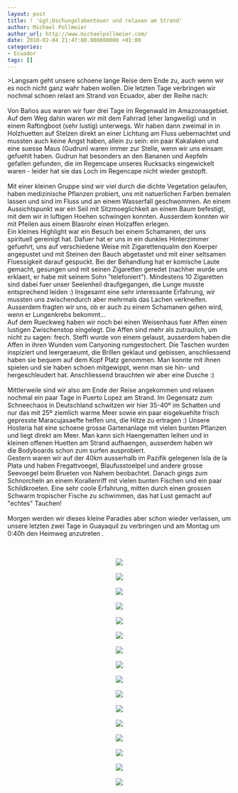 ```yaml
---
layout: post
title: ! '&gt;Dschungelabenteuer und relaxen am Strand'
author: Michael Pollmeier
author_url: http://www.michaelpollmeier.com/
date: 2010-02-04 21:47:00.000000000 +01:00
categories:
- Ecuador
tags: []
---
```

&gt;Langsam geht unsere schoene lange Reise dem Ende zu, auch wenn wir es noch nicht ganz wahr haben wollen. Die letzten Tage verbringen wir nochmal schoen relaxt am Strand von Ecuador, aber der Reihe nach:<br /><br />Von Baños aus waren wir fuer drei Tage im Regenwald im Amazonasgebiet. Auf dem Weg&nbsp;dahin waren wir mit dem Fahrrad (eher langweilig)&nbsp;und&nbsp;in einem Raftingboot (sehr lustig) unterwegs. Wir haben dann zweimal in in Holzhuetten auf Stelzen direkt an einer Lichtung am Fluss uebernachtet und mussten auch keine Angst haben, allein zu sein: ein paar Kakalaken und eine suesse Maus (Gudrun)&nbsp;waren immer zur Stelle, wenn wir uns einsam gefuehlt haben. Gudrun hat besonders an den Bananen und Aepfeln gefallen gefunden, die im Regencape unseres Rucksacks eingewickelt waren - leider hat sie das Loch im Regencape nicht wieder gestopft. <br /><br />Mit einer kleinen Gruppe sind wir viel durch die dichte Vegetation gelaufen, haben medizinische Pflanzen probiert, uns mit natuerlichen Farben bemalen lassen und sind im Fluss und an einem Wasserfall geschwommen. An einem Aussichtspunkt war ein Seil mit Sitzmoeglichkeit an einem Baum befestigt, mit dem wir in luftigen Hoehen schwingen konnten. Ausserdem konnten wir mit Pfeilen aus einem Blasrohr einen Holzaffen erlegen. <br />Ein kleines Highlight war ein Besuch bei einem Schamanen, der uns spirituell gereinigt hat. Dafuer hat er uns in ein dunkles Hinterzimmer gefuehrt, uns auf verschiedene Weise mit Zigarettenqualm den Koerper angepustet und mit Steinen den Bauch abgetastet und mit einer seltsamen Fluessigkeit darauf gespuckt. Bei der Behandlung hat er komische Laute gemacht, gesungen und mit seinen Zigaretten geredet (nachher wurde uns erklaert, er habe mit seinem Sohn "telefoniert"). Mindestens 10 Zigaretten sind dabei fuer unser Seelenheil draufgegangen, die Lunge musste entsprechend leiden :) Insgesamt eine sehr interessante Erfahrung, wir mussten uns zwischendurch aber mehrmals das Lachen verkneifen. Ausserdem fragten wir uns, ob er auch zu einem Schamanen gehen wird, wenn er Lungenkrebs bekommt...<br />Auf dem Rueckweg haben wir noch bei einen Weisenhaus fuer Affen einen lustigen Zwischenstop eingelegt. Die Affen sind mehr als zutraulich, um nicht zu sagen: frech. Steffi wurde von einem gelaust, ausserdem haben die Affen in ihren Wunden vom Canyoning rumgestochert. Die Taschen wurden inspiziert und leergeraeumt, die Brillen geklaut und gebissen, anschliessend haben sie bequem auf dem Kopf Platz genommen. Man konnte mit ihnen spielen und sie haben schoen mitgewippt, wenn man sie hin- und hergeschleudert hat. Anschliessend brauchten wir aber eine Dusche :)<br /><br />Mittlerweile sind wir also am Ende der Reise angekommen und relaxen nochmal ein paar Tage in Puerto Lopez am Strand. Im Gegensatz zum Schneechaos in Deutschland schwitzen wir hier 35-40º im Schatten und nur das mit 25º ziemlich warme Meer sowie ein paar eisgekuehlte frisch gepresste Maracujasaefte helfen uns, die Hitze zu ertragen :) Unsere Hosteria hat eine schoene grosse Gartenanlage mit vielen bunten Pflanzen und liegt direkt am Meer. Man kann sich Haengematten leihen und in kleinen offenen Huetten am Strand aufhaengen, ausserdem haben wir die&nbsp;Bodyboards schon zum surfen ausprobiert. <br />Gestern waren wir auf der 40km ausserhalb im Pazifik gelegenen Isla de la Plata und haben Fregattvoegel, Blaufusstoelpel und andere grosse Seevoegel beim Brueten von Nahem beobachtet. Danach gings zum Schnorcheln an&nbsp;einem Korallenriff mit vielen bunten Fischen und ein paar Schildkroeten. Eine sehr coole Erfahrung, mitten durch einen grossen Schwarm tropischer Fische zu schwimmen, das hat Lust gemacht auf "echtes" Tauchen!<br /><br />Morgen werden wir dieses kleine Paradies aber schon wieder verlassen, um unsere letzten zwei Tage in Guayaquil zu verbringen und am Montag um 0:40h den Heimweg anzutreten . <br /><br /><div class="separator" style="clear: both;text-align: center"><br /></div><div class="separator" style="clear: both;text-align: center"><a href="http://1.bp.blogspot.com/_Cn09t_zdEjY/S2s_jZ_WXAI/AAAAAAAAANw/6-IWjtLOEww/s1600-h/P1030236.JPG"><img border="0" src="http://1.bp.blogspot.com/_Cn09t_zdEjY/S2s_jZ_WXAI/AAAAAAAAANw/6-IWjtLOEww/s320/P1030236.JPG" /></a></div><div class="separator" style="clear: both;text-align: center"><br /></div><div class="separator" style="clear: both;text-align: center"><a href="http://1.bp.blogspot.com/_Cn09t_zdEjY/S2s_kAyzyNI/AAAAAAAAAN4/vYsJj9chxtE/s1600-h/P1030243.JPG"><img border="0" src="http://1.bp.blogspot.com/_Cn09t_zdEjY/S2s_kAyzyNI/AAAAAAAAAN4/vYsJj9chxtE/s320/P1030243.JPG" /></a></div><div class="separator" style="clear: both;text-align: center"><br /></div><div class="separator" style="clear: both;text-align: center"><a href="http://1.bp.blogspot.com/_Cn09t_zdEjY/S2s_kx-MvvI/AAAAAAAAAOA/V6GZKTt8Knk/s1600-h/P1030288.JPG"><img border="0" src="http://1.bp.blogspot.com/_Cn09t_zdEjY/S2s_kx-MvvI/AAAAAAAAAOA/V6GZKTt8Knk/s320/P1030288.JPG" /></a></div><div class="separator" style="clear: both;text-align: center"><br /></div><div class="separator" style="clear: both;text-align: center"><a href="http://1.bp.blogspot.com/_Cn09t_zdEjY/S2s_lbSq4bI/AAAAAAAAAOI/SDVFI72Pb14/s1600-h/P1030292.JPG"><img border="0" src="http://1.bp.blogspot.com/_Cn09t_zdEjY/S2s_lbSq4bI/AAAAAAAAAOI/SDVFI72Pb14/s320/P1030292.JPG" /></a></div><div class="separator" style="clear: both;text-align: center"><br /></div><div class="separator" style="clear: both;text-align: center"><a href="http://4.bp.blogspot.com/_Cn09t_zdEjY/S2s_l4H7QhI/AAAAAAAAAOQ/H6Oxu4RRfic/s1600-h/P1030310.JPG"><img border="0" src="http://4.bp.blogspot.com/_Cn09t_zdEjY/S2s_l4H7QhI/AAAAAAAAAOQ/H6Oxu4RRfic/s320/P1030310.JPG" /></a></div><div class="separator" style="clear: both;text-align: center"><br /></div><div class="separator" style="clear: both;text-align: center"><a href="http://1.bp.blogspot.com/_Cn09t_zdEjY/S2s_mm5BoaI/AAAAAAAAAOY/i6YyxjbguYw/s1600-h/P1030331.JPG"><img border="0" src="http://1.bp.blogspot.com/_Cn09t_zdEjY/S2s_mm5BoaI/AAAAAAAAAOY/i6YyxjbguYw/s320/P1030331.JPG" /></a></div><div class="separator" style="clear: both;text-align: center"><br /></div><div class="separator" style="clear: both;text-align: center"><a href="http://4.bp.blogspot.com/_Cn09t_zdEjY/S2s_nzIj2JI/AAAAAAAAAOg/vSpJuXnLo1U/s1600-h/P1030333.JPG"><img border="0" src="http://4.bp.blogspot.com/_Cn09t_zdEjY/S2s_nzIj2JI/AAAAAAAAAOg/vSpJuXnLo1U/s320/P1030333.JPG" /></a></div><div class="separator" style="clear: both;text-align: center"><br /></div><div class="separator" style="clear: both;text-align: center"><a href="http://1.bp.blogspot.com/_Cn09t_zdEjY/S2s_oTZ-TpI/AAAAAAAAAOo/Qe3ME01MKa8/s1600-h/P1030361.JPG"><img border="0" src="http://1.bp.blogspot.com/_Cn09t_zdEjY/S2s_oTZ-TpI/AAAAAAAAAOo/Qe3ME01MKa8/s320/P1030361.JPG" /></a></div><div class="separator" style="clear: both;text-align: center"><br /></div><div class="separator" style="clear: both;text-align: center"><a href="http://3.bp.blogspot.com/_Cn09t_zdEjY/S2s_pF5BcCI/AAAAAAAAAOw/CiT92X4eFUw/s1600-h/P1030370.JPG"><img border="0" src="http://3.bp.blogspot.com/_Cn09t_zdEjY/S2s_pF5BcCI/AAAAAAAAAOw/CiT92X4eFUw/s320/P1030370.JPG" /></a></div><div class="separator" style="clear: both;text-align: center"><br /></div><div class="separator" style="clear: both;text-align: center"><a href="http://3.bp.blogspot.com/_Cn09t_zdEjY/S2s_p1diM3I/AAAAAAAAAO4/0C0TwCalwmY/s1600-h/P1030402.JPG"><img border="0" src="http://3.bp.blogspot.com/_Cn09t_zdEjY/S2s_p1diM3I/AAAAAAAAAO4/0C0TwCalwmY/s320/P1030402.JPG" /></a></div><div class="separator" style="clear: both;text-align: center"><br /></div><div class="separator" style="clear: both;text-align: center"><a href="http://4.bp.blogspot.com/_Cn09t_zdEjY/S2s_rUcBeCI/AAAAAAAAAPA/2xowYZUDy_c/s1600-h/P1030438.JPG"><img border="0" src="http://4.bp.blogspot.com/_Cn09t_zdEjY/S2s_rUcBeCI/AAAAAAAAAPA/2xowYZUDy_c/s320/P1030438.JPG" /></a></div><div class="separator" style="clear: both;text-align: center"><br /></div><div class="separator" style="clear: both;text-align: center"><a href="http://2.bp.blogspot.com/_Cn09t_zdEjY/S2s_r_dh_XI/AAAAAAAAAPI/wfnfiNDEqlU/s1600-h/P1030499.JPG"><img border="0" src="http://2.bp.blogspot.com/_Cn09t_zdEjY/S2s_r_dh_XI/AAAAAAAAAPI/wfnfiNDEqlU/s320/P1030499.JPG" /></a></div><div class="separator" style="clear: both;text-align: center"><br /></div><div class="separator" style="clear: both;text-align: center"><a href="http://4.bp.blogspot.com/_Cn09t_zdEjY/S2s_sqvknlI/AAAAAAAAAPQ/i3HgtVeNkFk/s1600-h/P1030511.JPG"><img border="0" src="http://4.bp.blogspot.com/_Cn09t_zdEjY/S2s_sqvknlI/AAAAAAAAAPQ/i3HgtVeNkFk/s320/P1030511.JPG" /></a></div><div class="separator" style="clear: both;text-align: center"><br /></div><div class="separator" style="clear: both;text-align: center"><a href="http://2.bp.blogspot.com/_Cn09t_zdEjY/S2s_tQoTBoI/AAAAAAAAAPY/o_1LAyS-0Ns/s1600-h/P1030514.JPG"><img border="0" src="http://2.bp.blogspot.com/_Cn09t_zdEjY/S2s_tQoTBoI/AAAAAAAAAPY/o_1LAyS-0Ns/s320/P1030514.JPG" /></a></div><div class="separator" style="clear: both;text-align: center"><br /></div><div class="separator" style="clear: both;text-align: center"><a href="http://4.bp.blogspot.com/_Cn09t_zdEjY/S2s_uEuu4cI/AAAAAAAAAPg/G4DvIE9lCUc/s1600-h/P1030575.JPG"><img border="0" src="http://4.bp.blogspot.com/_Cn09t_zdEjY/S2s_uEuu4cI/AAAAAAAAAPg/G4DvIE9lCUc/s320/P1030575.JPG" /></a></div><div class="separator" style="clear: both;text-align: center"><br /></div><div class="separator" style="clear: both;text-align: center"><a href="http://4.bp.blogspot.com/_Cn09t_zdEjY/S2s_uwpnedI/AAAAAAAAAPo/0wy-7R3q7L4/s1600-h/P1030580.JPG"><img border="0" src="http://4.bp.blogspot.com/_Cn09t_zdEjY/S2s_uwpnedI/AAAAAAAAAPo/0wy-7R3q7L4/s320/P1030580.JPG" /></a></div>
